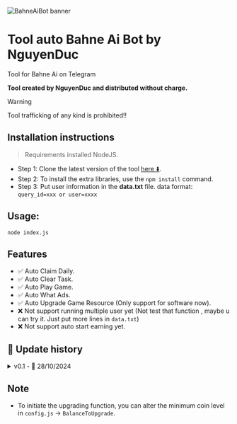 ![BahneAiBot banner](https://pbs.twimg.com/media/GUyW2faagAAX8bU?format=jpg&name=large)

# Tool auto Bahne Ai Bot by NguyenDuc

Tool for Bahne Ai on Telegram

**Tool created by NguyenDuc and distributed without charge.**

> [!WARNING]
> Tool trafficking of any kind is prohibited!!

## Installation instructions

> Requirements installed NodeJS.

- Step 1: Clone the latest version of the tool [here ⬇️](https://github.com/nguyenduc3701/BahneAiBot.git).
- Step 2: To install the extra libraries, use the `npm install` command.
- Step 3: Put user information in the <b>data.txt</b> file.
  data format: `query_id=xxx or user=xxxx`

## Usage:

`node index.js`

## Features

- ✅ Auto Claim Daily.
- ✅ Auto Clear Task.
- ✅ Auto Play Game.
- ✅ Auto What Ads.
- ✅ Auto Upgrade Game Resource (Only support for software now).
- ❌ Not support running multiple user yet (Not test that function , maybe u can try it. Just put more lines in `data.txt`)
- ❌ Not support auto start earning yet.

## 🔄 Update history

<details>
<summary>v0.1 - 📅 28/10/2024</summary>
- Provide resources for a preliminary look.
</details>

## Note

- To initiate the upgrading function, you can alter the minimum coin level in `config.js` -> `BalanceToUpgrade`.
